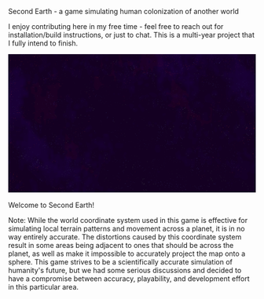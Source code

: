Second Earth - a game simulating human colonization of another world

I enjoy contributing here in my free time - feel free to reach out for installation/build instructions, or just to chat. This is a multi-year project that I fully intend to finish.

<img src="graphics/misc/screen_backgrounds/title.png" alt="Title Screen">

Welcome to Second Earth!

Note: While the world coordinate system used in this game is effective for simulating local terrain patterns and movement across a planet, it is in no way entirely accurate. The distortions caused by this coordinate system result in some areas being adjacent to ones that should be across the planet, as well as make it impossible to accurately project the map onto a sphere. This game strives to be a scientifically accurate simulation of humanity's future, but we had some serious discussions and decided to have a compromise between accuracy, playability, and development effort in this particular area.
